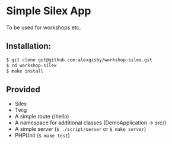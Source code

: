 # Simple Silex App

To be used for workshops etc.

## Installation:

```sh
$ git clone git@github.com:alexgisby/workshop-silex.git
$ cd workshop-silex
$ make install
```

## Provided

- Silex
- Twig
- A simple route (/hello)
- A namespace for additional classes (DemoApplication -> src/)
- A simple server (`$ ./script/server` or `$ make server`)
- PHPUnit (`$ make test`)
